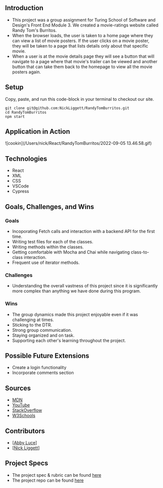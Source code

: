 ## Introduction
  - This project was a group assignment for Turing School of Software and Design's Front End Module 3.  We created a movie-ratings website called Randy Tom's Burritos. 
  - When the browser loads, the user is taken to a home page where they can view a list of movie posters. If the user clicks on a movie poster, they will be taken to a page that lists details only about that specific movie.
  - When a user is at the movie details page they will see a button that will navigate to a page where that movie's trailer can be viewed and another button that can take them back to the homepage to view all the movie posters again.
  
## Setup
Copy, paste, and run this code-block in your terminal to checkout our site.  
 ```
git clone git@github.com:NickLiggett/RandyTomBurritos.git
cd RandyTomBurritos
npm start
```

## Application in Action
![cookin](/Users/nick/React/RandyTomBurritos/2022-09-05 13.46.58.gif)

## Technologies
  - React
  - XML
  - CSS
  - VSCode
  - Cypress

## Goals, Challenges, and Wins
### Goals
- Incoporating Fetch calls and interaction with a backend API for the first time.
- Writing test files for each of the classes.
- Writing methods within the classes.
- Getting comfortable with Mocha and Chai while navigating class-to-class interaction.
- Frequent use of iterator methods.

### Challenges
- Understanding the overall vastness of this project since it is significantly more complex than anything we have done during this program.

### Wins
- The group dynamics made this project enjoyable even if it was challenging at times.
- Sticking to the DTR.
- Strong group communication.
- Staying organized and on task.
- Supporting each other's learning throughout the project.

## Possible Future Extensions
  - Create a login functionality
  - Incorporate comments section

## Sources
  - [MDN](http://developer.mozilla.org/en-US/)
  - [YouTube](https://www.youtube.com/)
  - [StackOverflow](https://www.stackoverflow.com/)
  - [W3Schools](https://www.w3schools.com/)
  
## Contributors
  - [[Abby Luce](https://github.com/abbyluce)]
  - [[Nick Liggett](https://github.com/NickLiggett)]

## Project Specs
  - The project spec & rubric can be found [here](https://frontend.turing.edu/projects/module-3/rancid-tomatillos-v3.html)
  - The project repo can be found [here](https://github.com/NickLiggett/RandyTomBurritos)

